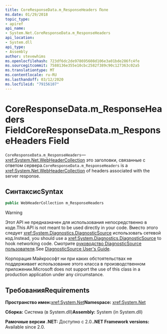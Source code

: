 ```yaml
---
title: CoreResponseData.m_ResponseHeaders Поле
ms.date: 01/29/2018
topic_type:
- apiref
api_name:
- System.Net.CoreResponseData.m_ResponseHeaders
api_location:
- System.dll
api_type:
- Assembly
author: stevewhims
ms.openlocfilehash: 723df6dc2de978695608d106e3a01bde286fc4fe
ms.sourcegitcommit: 7588136e355e10cbc2582f389c90c127363c02a5
ms.translationtype: MT
ms.contentlocale: ru-RU
ms.lasthandoff: 03/12/2020
ms.locfileid: "79156107"
---
```

# <a name="coreresponsedatam_responseheaders-field"></a><span data-ttu-id="d63f6-102">CoreResponseData.m\_ResponseHeaders Field</span><span class="sxs-lookup"><span data-stu-id="d63f6-102">CoreResponseData.m\_ResponseHeaders Field</span></span>

<span data-ttu-id="d63f6-103">`CoreResponseData.m_ResponseHeaders`— <xref:System.Net.WebHeaderCollection> это заголовки, связанные с ответом сервера.</span><span class="sxs-lookup"><span data-stu-id="d63f6-103">`CoreResponseData.m_ResponseHeaders` is a <xref:System.Net.WebHeaderCollection> of headers associated with the server response.</span></span>

## <a name="syntax"></a><span data-ttu-id="d63f6-104">Синтаксис</span><span class="sxs-lookup"><span data-stu-id="d63f6-104">Syntax</span></span>
  
```csharp
public WebHeaderCollection m_ResponseHeaders
```

> [!WARNING]
> <span data-ttu-id="d63f6-105">Этот API не предназначен для использования непосредственно в коде.</span><span class="sxs-lookup"><span data-stu-id="d63f6-105">This API is not meant to be used directly in your code.</span></span> <span data-ttu-id="d63f6-106">Вместо этого следует <xref:System.Diagnostics.DiagnosticSource> использовать сетевой код.</span><span class="sxs-lookup"><span data-stu-id="d63f6-106">Instead, you should use a <xref:System.Diagnostics.DiagnosticSource> to hook networking code.</span></span> <span data-ttu-id="d63f6-107">Смотрите [руководство DiagnosticSource пользователя](https://github.com/dotnet/runtime/blob/master/src/libraries/System.Diagnostics.DiagnosticSource/src/DiagnosticSourceUsersGuide.md).</span><span class="sxs-lookup"><span data-stu-id="d63f6-107">See [DiagnosticSource User's Guide](https://github.com/dotnet/runtime/blob/master/src/libraries/System.Diagnostics.DiagnosticSource/src/DiagnosticSourceUsersGuide.md).</span></span>
>
> <span data-ttu-id="d63f6-108">Корпорация Майкрософт ни при каких обстоятельствах не поддерживает использование этого класса в производственном приложении.</span><span class="sxs-lookup"><span data-stu-id="d63f6-108">Microsoft does not support the use of this class in a production application under any circumstance.</span></span>

## <a name="requirements"></a><span data-ttu-id="d63f6-109">Требования</span><span class="sxs-lookup"><span data-stu-id="d63f6-109">Requirements</span></span>

<span data-ttu-id="d63f6-110">**Пространство имен:**<xref:System.Net></span><span class="sxs-lookup"><span data-stu-id="d63f6-110">**Namespace:** <xref:System.Net></span></span>

<span data-ttu-id="d63f6-111">**Сборка:** Система (в System.dll)</span><span class="sxs-lookup"><span data-stu-id="d63f6-111">**Assembly:** System (in System.dll)</span></span>

<span data-ttu-id="d63f6-112">**Рамочные версии .NET:** Доступно с 2.0.</span><span class="sxs-lookup"><span data-stu-id="d63f6-112">**.NET Framework versions:** Available since 2.0.</span></span>
